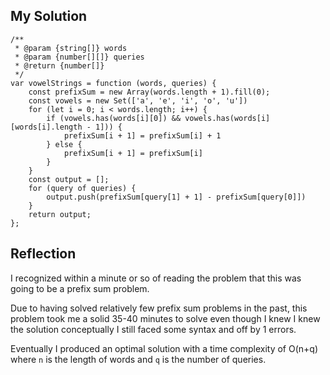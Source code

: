 ## My Solution

```
/**
 * @param {string[]} words
 * @param {number[][]} queries
 * @return {number[]}
 */
var vowelStrings = function (words, queries) {
    const prefixSum = new Array(words.length + 1).fill(0);
    const vowels = new Set(['a', 'e', 'i', 'o', 'u'])
    for (let i = 0; i < words.length; i++) {
        if (vowels.has(words[i][0]) && vowels.has(words[i][words[i].length - 1])) {
            prefixSum[i + 1] = prefixSum[i] + 1
        } else {
            prefixSum[i + 1] = prefixSum[i]
        }
    }
    const output = [];
    for (query of queries) {
        output.push(prefixSum[query[1] + 1] - prefixSum[query[0]])
    }
    return output;
};
```

## Reflection

I recognized within a minute or so of reading the problem that this was going to be a prefix sum problem.

Due to having solved relatively few prefix sum problems in the past, this problem took me a solid 35-40 minutes to solve even though I knew I knew the solution conceptually I still faced some syntax and off by 1 errors.

Eventually I produced an optimal solution with a time complexity of O(n+q) where `n` is the length of words and `q` is the number of queries.
